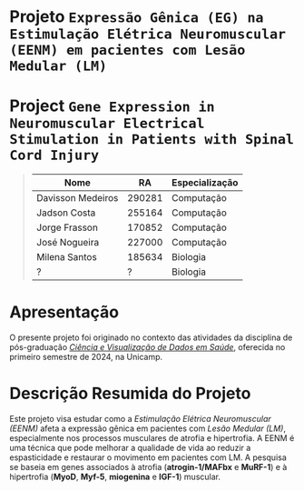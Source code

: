 # Projeto `Expressão Gênica (EG) na Estimulação Elétrica Neuromuscular (EENM) em pacientes com Lesão Medular (LM)`
# Project `Gene Expression in Neuromuscular Electrical Stimulation in Patients with Spinal Cord Injury`

> |Nome  | RA | Especialização|
> |--|--|--|
> | Davisson Medeiros  | 290281  | Computação |
> | Jadson Costa  | 255164  | Computação |
> | Jorge Frasson  | 170852  | Computação |
> | José Nogueira  | 227000  | Computação|
> | Milena Santos  | 185634  | Biologia|
> | ?  | ?  | Biologia|

# Apresentação

O presente projeto foi originado no contexto das atividades da disciplina de pós-graduação [*Ciência e Visualização de Dados em Saúde*](https://github.com/datasci4health), oferecida no primeiro semestre de 2024, na Unicamp.

# Descrição Resumida do Projeto

Este projeto visa estudar como a *Estimulação Elétrica Neuromuscular (EENM)* afeta a expressão gênica em pacientes com *Lesão Medular (LM)*, especialmente nos processos musculares de atrofia e hipertrofia. A EENM é uma técnica que pode melhorar a qualidade de vida ao reduzir a espasticidade e restaurar o movimento em pacientes com LM. A pesquisa se baseia em genes associados à atrofia (**atrogin-1/MAFbx** e **MuRF-1**) e à hipertrofia (**MyoD**, **Myf-5**, **miogenina** e **IGF-1**) muscular. 
